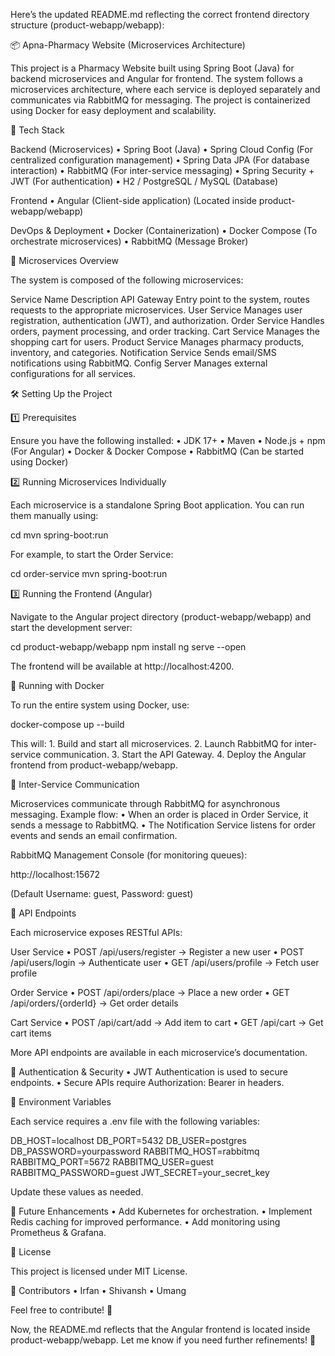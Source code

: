 Here’s the updated README.md reflecting the correct frontend directory structure (product-webapp/webapp):

📦 Apna-Pharmacy Website (Microservices Architecture)

This project is a Pharmacy Website built using Spring Boot (Java) for backend microservices and Angular for frontend. The system follows a microservices architecture, where each service is deployed separately and communicates via RabbitMQ for messaging. The project is containerized using Docker for easy deployment and scalability.

🚀 Tech Stack

Backend (Microservices)
	•	Spring Boot (Java)
	•	Spring Cloud Config (For centralized configuration management)
	•	Spring Data JPA (For database interaction)
	•	RabbitMQ (For inter-service messaging)
	•	Spring Security + JWT (For authentication)
	•	H2 / PostgreSQL / MySQL (Database)

Frontend
	•	Angular (Client-side application) (Located inside product-webapp/webapp)

DevOps & Deployment
	•	Docker (Containerization)
	•	Docker Compose (To orchestrate microservices)
	•	RabbitMQ (Message Broker)

📂 Microservices Overview

The system is composed of the following microservices:

Service Name	Description
API Gateway	Entry point to the system, routes requests to the appropriate microservices.
User Service	Manages user registration, authentication (JWT), and authorization.
Order Service	Handles orders, payment processing, and order tracking.
Cart Service	Manages the shopping cart for users.
Product Service	Manages pharmacy products, inventory, and categories.
Notification Service	Sends email/SMS notifications using RabbitMQ.
Config Server	Manages external configurations for all services.

🛠️ Setting Up the Project

1️⃣ Prerequisites

Ensure you have the following installed:
	•	JDK 17+
	•	Maven
	•	Node.js + npm (For Angular)
	•	Docker & Docker Compose
	•	RabbitMQ (Can be started using Docker)

2️⃣ Running Microservices Individually

Each microservice is a standalone Spring Boot application. You can run them manually using:

cd <service-directory>
mvn spring-boot:run

For example, to start the Order Service:

cd order-service
mvn spring-boot:run

3️⃣ Running the Frontend (Angular)

Navigate to the Angular project directory (product-webapp/webapp) and start the development server:

cd product-webapp/webapp
npm install
ng serve --open

The frontend will be available at http://localhost:4200.

🐳 Running with Docker

To run the entire system using Docker, use:

docker-compose up --build

This will:
	1.	Build and start all microservices.
	2.	Launch RabbitMQ for inter-service communication.
	3.	Start the API Gateway.
	4.	Deploy the Angular frontend from product-webapp/webapp.

🔄 Inter-Service Communication

Microservices communicate through RabbitMQ for asynchronous messaging. Example flow:
	•	When an order is placed in Order Service, it sends a message to RabbitMQ.
	•	The Notification Service listens for order events and sends an email confirmation.

RabbitMQ Management Console (for monitoring queues):

http://localhost:15672

(Default Username: guest, Password: guest)

🧪 API Endpoints

Each microservice exposes RESTful APIs:

User Service
	•	POST /api/users/register → Register a new user
	•	POST /api/users/login → Authenticate user
	•	GET /api/users/profile → Fetch user profile

Order Service
	•	POST /api/orders/place → Place a new order
	•	GET /api/orders/{orderId} → Get order details

Cart Service
	•	POST /api/cart/add → Add item to cart
	•	GET /api/cart → Get cart items

More API endpoints are available in each microservice’s documentation.

🔐 Authentication & Security
	•	JWT Authentication is used to secure endpoints.
	•	Secure APIs require Authorization: Bearer <token> in headers.

📜 Environment Variables

Each service requires a .env file with the following variables:

DB_HOST=localhost
DB_PORT=5432
DB_USER=postgres
DB_PASSWORD=yourpassword
RABBITMQ_HOST=rabbitmq
RABBITMQ_PORT=5672
RABBITMQ_USER=guest
RABBITMQ_PASSWORD=guest
JWT_SECRET=your_secret_key

Update these values as needed.

🎯 Future Enhancements
	•	Add Kubernetes for orchestration.
	•	Implement Redis caching for improved performance.
	•	Add monitoring using Prometheus & Grafana.

📜 License

This project is licensed under MIT License.

🤝 Contributors
	•	Irfan
	•	Shivansh
    •   Umang

Feel free to contribute! 🚀

Now, the README.md reflects that the Angular frontend is located inside product-webapp/webapp. Let me know if you need further refinements! 🚀